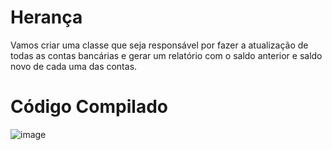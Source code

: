 # Herança
Vamos criar uma classe que seja responsável por fazer a atualização de todas as contas bancárias e gerar um relatório com o saldo anterior e saldo novo de cada uma das contas.
# Código Compilado 
![image](https://user-images.githubusercontent.com/91507393/230645976-f9e70bcc-3a1d-471b-bfcc-d546abd08631.png)
